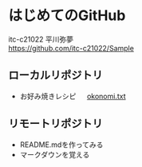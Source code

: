 # はじめてのGitHub
itc-c21022 平川弥夢  
https://github.com/itc-c21022/Sample

## ローカルリポジトリ
* お好み焼きレシピ  　
	[okonomi.txt](okonomi.txt)

## リモートリポジトリ
* README.mdを作ってみる
* マークダウンを覚える
